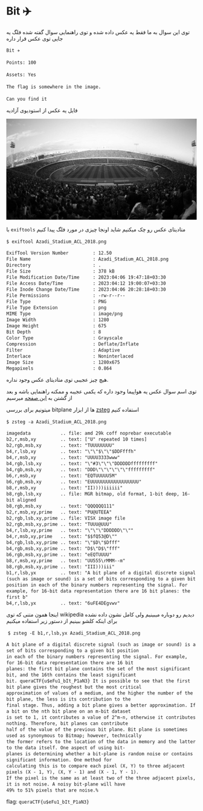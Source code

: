 # Bit ✈️

توی این سوال به ما فقط یه عکس داده شده و توی راهنمایی سوال گفته شده فلگ یه جایی توی عکس قرار داره

```
Bit ✈️

Points: 100

Assets: Yes

The flag is somewhere in the image.

Can you find it
```

فایل یه عکس از استودیوی آزادیه

![Azadi_Stadium_ACL_2018.png](:/../Azadi_Stadium_ACL_2018.png)

با `exiftools` متادیتای عکس رو چک میکنیم شاید اونجا چیزی در مورد فلگ پیدا کنیم

`$ exiftool Azadi_Stadium_ACL_2018.png`

```
ExifTool Version Number         : 12.50
File Name                       : Azadi_Stadium_ACL_2018.png
Directory                       : .
File Size                       : 378 kB
File Modification Date/Time     : 2023:04:06 19:47:18+03:30
File Access Date/Time           : 2023:04:12 19:00:07+03:30
File Inode Change Date/Time     : 2023:04:06 20:28:18+03:30
File Permissions                : -rw-r--r--
File Type                       : PNG
File Type Extension             : png
MIME Type                       : image/png
Image Width                     : 1280
Image Height                    : 675
Bit Depth                       : 8
Color Type                      : Grayscale
Compression                     : Deflate/Inflate
Filter                          : Adaptive
Interlace                       : Noninterlaced
Image Size                      : 1280x675
Megapixels                      : 0.864
```

هیچ چیز عجیبی توی متادیتای عکس وجود نداره.

توی اسم سوال عکس یه هواپیما وجود داره که یکمی عجیبه و ممکنه راهنمایی باشه و بعد از گشتن به [این صفحه](https://en.wikipedia.org/wiki/Bit_plane) میرسیم

میتونیم برای بررسی bitplane ها از ابزار [zsteg](https://github.com/zed-0xff/zsteg) استفاده کنیم

`$ zsteg -a Azadi_Stadium_ACL_2018.png`

```
imagedata           .. file: amd 29k coff noprebar executable
b2,r,msb,xy         .. text: ["U" repeated 10 times]
b2,rgb,msb,xy       .. text: "TUUUUUUUU"
b4,r,lsb,xy         .. text: "\"\"$\"\"$DDFfffh"
b4,r,msb,xy         .. text: "UUUU3333www"
b4,rgb,lsb,xy       .. text: "\"#3\"\"\"DDDDDDfffffffff"
b4,rgb,msb,xy       .. text: "DDD\"\"\"\"\"\"fffffffff"
b6,r,msb,xy         .. text: "EQTUUUUU5M"
b6,rgb,msb,xy       .. text: "EUUUUUUUUUUUUUUUUUU"
b8,r,msb,xy         .. text: "II))))iiiiii"
b8,rgb,lsb,xy       .. file: MGR bitmap, old format, 1-bit deep, 16-bit aligned
b8,rgb,msb,xy       .. text: "QQQQQQ111"
b2,r,msb,xy,prime   .. text: "PU@UTEEA"
b2,rgb,lsb,xy,prime .. file: VISX image file
b2,rgb,msb,xy,prime .. text: "TUUU@UUU"
b4,r,lsb,xy,prime   .. text: "\"\"\"DDDDDD\"\""
b4,r,msb,xy,prime   .. text: "$$fQ53@D\""
b4,rgb,lsb,xy,prime .. text: "\"$D\"$Dfff"
b4,rgb,msb,xy,prime .. text: "D$\"D$\"fff"
b6,rgb,msb,xy,prime .. text: "eEQTUUUU"
b8,r,msb,xy,prime   .. text: "UU555\rMMM--m"
b8,rgb,msb,xy,prime .. text: "III)))iii"
b1,r,lsb,yx         .. text: "A bit plane of a digital discrete signal (such as image or sound) is a set of bits corresponding to a given bit position in each of the binary numbers representing the signal. For example, for 16-bit data representation there are 16 bit planes: the first b"
b4,r,lsb,yx         .. text: "6uFE4DEgvwv"
```

اینجا همون متنی که توی wikipedia دیدیم رو دوباره میبینیم ولی کامل نشون داده نشده برای اینکه کلشو ببینیم از دستور زیر استفاده میکنیم

 `$ zsteg -E b1,r,lsb,yx Azadi_Stadium_ACL_2018.png`

```
A bit plane of a digital discrete signal (such as image or sound) is a set of bits corresponding to a given bit position
in each of the binary numbers representing the signal. For example, for 16-bit data representation there are 16 bit 
planes: the first bit plane contains the set of the most significant bit, and the 16th contains the least significant 
bit. queraCTF{u$eFu1_bIt_P1aN3} It is possible to see that the first bit plane gives the roughest but the most critical
approximation of values of a medium, and the higher the number of the bit plane, the less is its contribution to the 
final stage. Thus, adding a bit plane gives a better approximation. If a bit on the nth bit plane on an m-bit dataset 
is set to 1, it contributes a value of 2^m-n, otherwise it contributes nothing. Therefore, bit planes can contribute 
half of the value of the previous bit plane. Bit plane is sometimes used as synonymous to Bitmap; however, technically
the former refers to the location of the data in memory and the latter to the data itself. One aspect of using bit-
planes is determining whether a bit-plane is random noise or contains significant information. One method for 
calculating this is to compare each pixel (X, Y) to three adjacent pixels (X - 1, Y), (X, Y - 1) and (X - 1, Y - 1).
If the pixel is the same as at least two of the three adjacent pixels, it is not noise. A noisy bit-plane will have 
49% to 51% pixels that are noise.%
```

flag: `queraCTF{u$eFu1_bIt_P1aN3}`